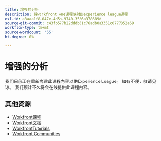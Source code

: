 ```yaml
---
title: 增强的分析
description: 将workfront one课程映射到experience league课程
exl-id: a3aaa1f8-047e-4d5b-9740-3526a378689d
source-git-commit: c43fb577b22dddb61c76adb0a3351c0777852a69
workflow-type: tm+mt
source-wordcount: '55'
ht-degree: 0%

---
```


# 增强的分析

我们目前正在重新构建此课程内容以供Experience League。  如有不便，敬请见谅。  我们预计不久将会在线提供此课程内容。

<!---Learn how to manage your current work and plan future work more accurately by identifying data trends.


>[!IMPORTANT]
>
>**Please note this former Workfront One Learning Program is now mapped to the newly migrated and optimized Experience League Workfront courses.  All of the same learning objectives are covered with the new structure.**.

<table>
  <tr>
   <td>
      <a href="https://experienceleague.adobe.com/?recommended=Workfront-U-1-2022.1.planners">
      <img alt="Request queues for users" src="https://cdn.experienceleague.adobe.com/thumb/request-queues-for-users.png"/>
      </a>
      <div>
         <strong>Request queues for users</strong></a>         
         <br/><em>13 minutes</em>
      </div>
      <p>
        <br/>
         This course is for people who work with requests.
      </p>
      <a  rel="noreferrer" target="_blank" href="https://experienceleague.adobe.com/?recommended=Workfront-U-1-2022.2.request-queues" class="spectrum-Button spectrum-Button--primary spectrum-Button--sizeM">
      <span class="spectrum-Button-label has-no-wrap has-text-weight-bold">Go to course</span>
      </a>
   </td>   
   <td>
      <a href="https://experienceleague.adobe.com/?recommended=Workfront-U-1-2022.1.planners">
      <img alt="Get Started with Workfront for Planners" src="https://cdn.experienceleague.adobe.com/thumb/get-started-with-workfront-for-planners.png"/>
      </a>
      <div>
         <strong>Get Started with Workfront for Planners</strong></a>         
         <br/><em>1 hour, 10 minutes</em>
      </div>
      <p>
        <br/>
         Start your Workfront journey by learning to create and plan projects. Workfront recommends you keep things simple.
      </p>
      <a  rel="noreferrer" target="_blank" href="https://experienceleague.adobe.com/?recommended=Workfront-U-1-2022.1.planners" class="spectrum-Button spectrum-Button--primary spectrum-Button--sizeM">
      <span class="spectrum-Button-label has-no-wrap has-text-weight-bold">Go to course</span>
      </a>
   </td>
    <td>
      <a href="https://experienceleague.adobe.com/?recommended=Workfront-U-1-2022.2.planners">
      <img alt="Manage and close a project" src="https://cdn.experienceleague.adobe.com/thumb/manage-and-close-a-project.png"/>
      </a>
      <div>
         <strong>Manage and close a project</strong></a>         
         <br/><em>29 minutes</em>
      </div>
      <p>
        <br/>
         Now that you've learned to create and plan projects, we can get into how to manage and close them.
      </p>
      <a  rel="noreferrer" target="_blank" href="https://experienceleague.adobe.com/?recommended=Workfront-U-1-2022.2.planners" class="spectrum-Button spectrum-Button--primary spectrum-Button--sizeM">
      <span class="spectrum-Button-label has-no-wrap has-text-weight-bold">Go to course</span>
      </a>
   </td>
  </tr>
  <tr>
   <td>
      <a href="https://experienceleague.adobe.com/?recommended=Workfront-U-1-2022.3.planners">
      <img alt="Further understanding of managing work as a planner" src="https://cdn.experienceleague.adobe.com/thumb/further-understanding-of-managing-work-as-a-planner.png"/>
      </a>
      <div>
         <strong>Further understanding of managing work as a planner</strong></a>         
         <br/><em>1 hour, 6 minutes</em>
      </div>
      <p>
        <br/>
         Once you've learned the basics of creating, planning and managing projects, there are a few more things you should know to get the most out of Workfront.
      </p>
      <a  rel="noreferrer" target="_blank" href="https://experienceleague.adobe.com/?recommended=Workfront-U-1-2022.3.planners" class="spectrum-Button spectrum-Button--primary spectrum-Button--sizeM">
      <span class="spectrum-Button-label has-no-wrap has-text-weight-bold">Go to course</span>
      </a>
   </td>
  </tr>

</table> --->

## 其他资源

* [Workfront课程](https://experienceleague.adobe.com/?lang=en&amp;Solution=Workfront#courses)
* [Workfront文档](https://experienceleague.adobe.com/docs/workfront.html)
* [WorkfrontTutorials](https://experienceleague.adobe.com/docs/workfront-learn/tutorials-workfront/home.html)
* [Workfront Communities](https://experienceleaguecommunities.adobe.com/t5/workfront/ct-p/workfront)
